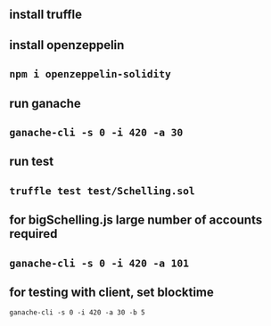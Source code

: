 install truffle
---
install openzeppelin
---
`npm i openzeppelin-solidity`
---
run ganache
---
`ganache-cli -s 0 -i 420 -a 30`
---
run test
---
`truffle test test/Schelling.sol `
---
for bigSchelling.js large number of accounts required
---
`ganache-cli -s 0 -i 420 -a 101`
---
for testing with client, set blocktime
---
`ganache-cli -s 0 -i 420 -a 30 -b 5`
